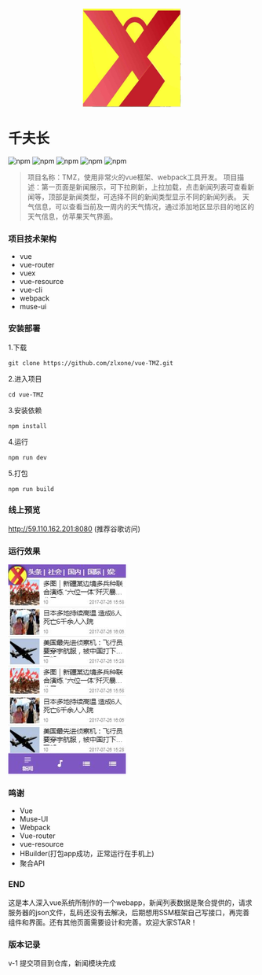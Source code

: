 <p align="center"><img src="https://raw.githubusercontent.com/zlxone/img-folder/master/userI.png?raw=true"  width="200" height="200"></p>

# 千夫长

![npm](https://img.shields.io/badge/npm-3.8.9-green.svg)                                     ![npm](https://img.shields.io/badge/vue-2.2.1-green.svg)              ![npm](https://img.shields.io/badge/vue--resource-1.2.1-green.svg)            ![npm](https://img.shields.io/badge/vue--router-2.2.0-green.svg)      ![npm](https://img.shields.io/badge/vuex-2.2.1-green.svg)


>项目名称：TMZ，使用非常火的vue框架、webpack工具开发。
>项目描述：第一页面是新闻展示，可下拉刷新，上拉加载，点击新闻列表可查看新闻等，顶部是新闻类型，可选择不同的新闻类型显示不同的新闻列表。
>天气信息，可以查看当前及一周内的天气情况，通过添加地区显示目的地区的天气信息，仿苹果天气界面。



### 项目技术架构
- vue
- vue-router
- vuex
- vue-resource
- vue-cli
- webpack
- muse-ui


### 安装部署
1.下载
```
git clone https://github.com/zlxone/vue-TMZ.git
```
2.进入项目
```
cd vue-TMZ
```
3.安装依赖
```
npm install
```
4.运行
```
npm run dev
```
5.打包
```
npm run build
```



### 线上预览
http://59.110.162.201:8080 (推荐谷歌访问)


### 运行效果
![Image text](https://raw.githubusercontent.com/zlxone/img-folder/master/tmz2.jpg)

### 鸣谢
- Vue
- Muse-UI
- Webpack
- Vue-router
- vue-resource
- HBuilder(打包app成功，正常运行在手机上)
- 聚合API


### END
这是本人深入vue系统所制作的一个webapp，新闻列表数据是聚合提供的，请求服务器的json文件，乱码还没有去解决，后期想用SSM框架自己写接口，再完善组件和界面。还有其他页面需要设计和完善。欢迎大家STAR！


### 版本记录
v-1	提交项目到仓库，新闻模块完成
